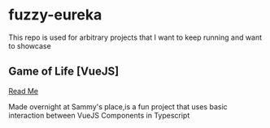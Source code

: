 # fuzzy-eureka
This repo is used for arbitrary projects that I want to keep running and want to showcase

## Game of Life [VueJS]

[Read Me](https://github.com/earthshakira/fuzzy-eureka/blob/master/game-of-life-vue/README.md)

Made overnight at Sammy's place,is a fun project that uses basic interaction between VueJS Components in Typescript


